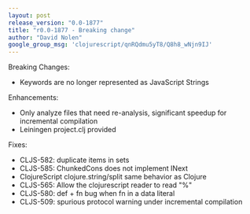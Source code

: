 ```yaml
---
layout: post
release_version: "0.0-1877"
title: "r0.0-1877 - Breaking change"
author: "David Nolen"
google_group_msg: 'clojurescript/qnRQdmu5yT8/Q8h8_wNjn9IJ'
---
```


Breaking Changes:

* Keywords are no longer represented as JavaScript Strings

Enhancements:

* Only analyze files that need re-analysis, significant speedup for incremental compilation
* Leiningen project.clj provided

Fixes:

* CLJS-582: duplicate items in sets
* CLJS-585: ChunkedCons does not implement INext
* ClojureScript clojure.string/split same behavior as Clojure
* CLJS-565: Allow the clojurescript reader to read "%"
* CLJS-580: def + fn bug when fn in a data literal
* CLJS-509: spurious protocol warning under incremental compilation
